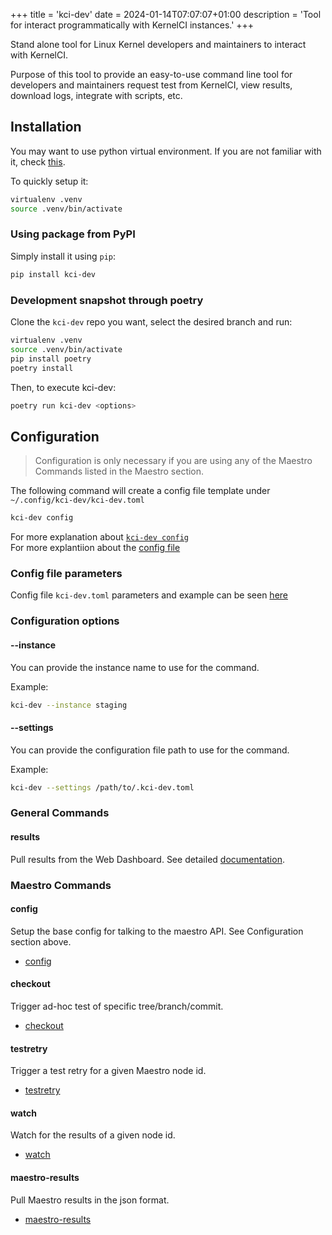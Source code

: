 +++
title = 'kci-dev'
date = 2024-01-14T07:07:07+01:00
description = 'Tool for interact programmatically with KernelCI instances.'
+++

Stand alone tool for Linux Kernel developers and maintainers to interact with KernelCI.

Purpose of this tool to provide an easy-to-use command line tool for developers and maintainers request test from KernelCI, view results, download logs, integrate with scripts, etc.

## Installation

You may want to use python virtual environment.
If you are not familiar with it, check [this](https://docs.python.org/3/library/venv.html).

To quickly setup it:

```sh
virtualenv .venv
source .venv/bin/activate
```

### Using package from PyPI

Simply install it using `pip`:

```sh
pip install kci-dev
```

### Development snapshot through poetry

Clone the `kci-dev` repo you want, select the desired branch and run:

```sh
virtualenv .venv
source .venv/bin/activate
pip install poetry
poetry install
```

Then, to execute kci-dev:

```sh
poetry run kci-dev <options>
```

## Configuration

> Configuration is only necessary if you are using any of the Maestro Commands listed in the Maestro section.

The following command will create a config file template under `~/.config/kci-dev/kci-dev.toml`   

```sh
kci-dev config
```

For more explanation about [`kci-dev config`](config)  
For more explantiion about the [config file](config_file)

### Config file parameters

Config file `kci-dev.toml` parameters and example can be seen [here](config_file)

### Configuration options

#### --instance
You can provide the instance name to use for the command.

Example:
```sh
kci-dev --instance staging
```

#### --settings

You can provide the configuration file path to use for the command.

Example:
```sh
kci-dev --settings /path/to/.kci-dev.toml
```

### General Commands

#### results

Pull results from the Web Dashboard. See detailed [documentation](results).

### Maestro Commands

#### config

Setup the base config for talking to the maestro API. See Configuration section above.

- [config](config)

#### checkout

Trigger ad-hoc test of specific tree/branch/commit.

- [checkout](checkout)

#### testretry

Trigger a test retry for a given Maestro node id.

- [testretry](testretry)


#### watch

Watch for the results of a given node id.

- [watch](watch)


#### maestro-results

Pull Maestro results in the json format.

- [maestro-results](maestro-results)

